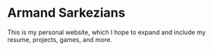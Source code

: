 
# Armand Sarkezians

This is my personal website, which I hope to expand and include my resume, projects, games, and more.

